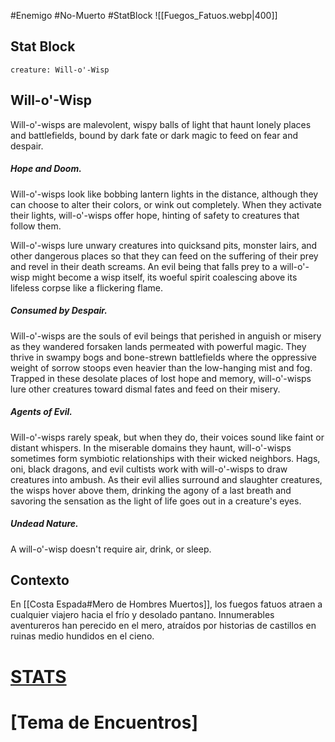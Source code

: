 #Enemigo #No-Muerto #StatBlock
![[Fuegos_Fatuos.webp|400]]
## Stat Block
```statblock
creature: Will-o'-Wisp
```
## Will-o'-Wisp
Will-o'-wisps are malevolent, wispy balls of light that haunt lonely places and battlefields, bound by dark fate or dark magic to feed on fear and despair.
##### ***Hope and Doom.***
Will-o'-wisps look like bobbing lantern lights in the distance, although they can choose to alter their colors, or wink out completely. When they activate their lights, will-o'-wisps offer hope, hinting of safety to creatures that follow them.

Will-o'-wisps lure unwary creatures into quicksand pits, monster lairs, and other dangerous places so that they can feed on the suffering of their prey and revel in their death screams. An evil being that falls prey to a will-o'-wisp might become a wisp itself, its woeful spirit coalescing above its lifeless corpse like a flickering flame.
##### ***Consumed by Despair.***
Will-o'-wisps are the souls of evil beings that perished in anguish or misery as they wandered forsaken lands permeated with powerful magic. They thrive in swampy bogs and bone-strewn battlefields where the oppressive weight of sorrow stoops even heavier than the low-hanging mist and fog. Trapped in these desolate places of lost hope and memory, will-o'-wisps lure other creatures toward dismal fates and feed on their misery.
##### ***Agents of Evil.***
Will-o'-wisps rarely speak, but when they do, their voices sound like faint or distant whispers. In the miserable domains they haunt, will-o'-wisps sometimes form symbiotic relationships with their wicked neighbors. Hags, oni, black dragons, and evil cultists work with will-o'-wisps to draw creatures into ambush. As their evil allies surround and slaughter creatures, the wisps hover above them, drinking the agony of a last breath and savoring the sensation as the light of life goes out in a creature's eyes.
##### ***Undead Nature.***
A will-o'-wisp doesn't require air, drink, or sleep.
## Contexto
En [[Costa Espada#Mero de Hombres Muertos]], los fuegos fatuos atraen a cualquier viajero hacia el frío y desolado pantano. Innumerables aventureros han perecido en el mero, atraídos por historias de castillos en ruinas medio hundidos en el cieno.
# [STATS](https://5e.tools/bestiary.html#will-o'-wisp_mm)
# [Tema de Encuentros]